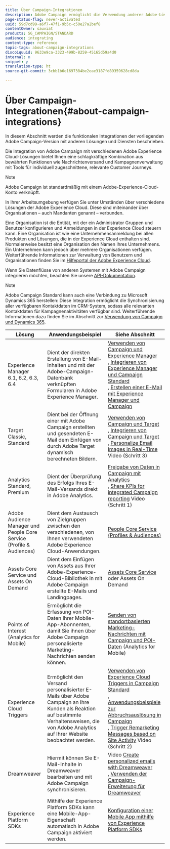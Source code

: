 ```yaml
---
title: Über Campaign-Integrationen
description: Adobe Campaign ermöglicht die Verwendung anderer Adobe-Lösungen und die Kombination ihrer Funktionen.
page-status-flag: never-activated
uuid: 59d7cd99-a6f7-47f1-9b5c-c50e27a2bef8
contentOwner: sauviat
products: SG_CAMPAIGN/STANDARD
audience: integrating
content-type: reference
topic-tags: about-campaign-integrations
discoiquuid: 9633e9ca-3323-499b-8259-45165d59a4d0
internal: n
snippet: y
translation-type: ht
source-git-commit: 3cbb1b6e1697384be2eae3187fd89359628cd8da

---
```



# Über Campaign-Integrationen{#about-campaign-integrations}

In diesem Abschnitt werden die funktionalen Integrationen der vorliegenden Adobe Campaign-Version mit anderen Lösungen und Diensten beschrieben.

Die Integration von Adobe Campaign mit verschiedenen Adobe Experience Cloud-Lösungen bietet Ihnen eine schlagkräftige Kombination aus bewährten Funktionen wie Nachrichtenversand und Kampagnenverwaltung mit Tools für individuell zugeschnittene, relevante Customer Journeys.

>[!NOTE]
>
> Adobe Campaign ist standardmäßig mit einem Adobe-Experience-Cloud-Konto verknüpft.

In Ihrer Arbeitsumgebung verfügen Sie unter Umständen über verschiedene Lösungen der Adobe Experience Cloud. Diese sind miteinander über Organisationen – auch Mandanten genannt – verbunden.

Eine Organisation ist die Entität, mit der ein Administrator Gruppen und Benutzer konfigurieren und Anmeldungen in der Experience Cloud steuern kann. Eine Organisation ist wie eine Unternehmensanmeldung bei allen Produkten und Lösungen, die in der Experience Cloud enthalten sind. Normalerweise besitzt eine Organisation den Namen Ihres Unternehmens. Ein Unternehmen kann jedoch über mehrere Organisationen verfügen. Weiterführende Informationen zur Verwaltung von Benutzern und Organisationen finden Sie im [Hilfeportal der Adobe Experience Cloud](https://marketing.adobe.com/resources/help/de_DE/mcloud/organizations.html).

Wenn Sie Datenflüsse von anderen Systemen mit Adobe Campaign integrieren möchten, beachten Sie unsere [API-Dokumentation](../../api/using/about-campaign-standard-apis.md).

>[!NOTE]
>
>Adobe Campaign Standard kann auch eine Verbindung zu Microsoft Dynamics 365 herstellen: Diese Integration ermöglicht die Synchronisierung aller verfügbaren Kontaktdaten im CRM-System, sodass alle relevanten Kontaktdaten für Kampagnenaktivitäten verfügbar sind. Weiterführende Informationen dazu finden Sie im Abschnitt zur [Verwendung von Campaign und Dynamics 365](https://helpx.adobe.com/de/campaign/kb/acs-ms-dynamics.html).


<table> 
 <thead> 
  <tr> 
   <th> Lösung<br /> </th> 
   <th> Anwendungsbeispiel<br /> </th> 
   <th> Siehe Abschnitt<br /> </th> 
  </tr> 
 </thead> 
 <tbody> 
  <tr> 
   <td> Experience Manager<br /> 6.1, 6.2, 6.3, 6.4<br /> </td> 
   <td> Dient der direkten Erstellung von E-Mail-Inhalten und mit der Adobe-Campaign-Datenbank verknüpften Formularen in Adobe Experience Manager.<br /> </td> 
   <td> 
     <a href="../../integrating/using/integrating-with-experience-manager.md">Verwenden von Campaign und Experience Manager</a><br/>, <a href="https://helpx.adobe.com/de/experience-manager/6-4/sites/administering/using/campaignstandard.html">Integrieren von Experience Manager und Campaign Standard</a><br/>, <a href="https://docs.campaign.adobe.com/doc/standard/getting_started/de/ACS_AEM.html">Erstellen einer E-Mail mit Experience Manager und Campaign</a> 
    </td> 
  </tr> 
  <tr> 
   <td> Target<br /> Classic, Standard<br /> </td> 
   <td> Dient bei der Öffnung einer mit Adobe Campaign erstellten und gesendeten E-Mail dem Einfügen von durch Adobe Target dynamisch berechneten Bildern.<br /> </td> 
   <td> 
    <a href="../../integrating/using/about-campaign-target-integration.md">Verwenden von Campaign und Target</a> <br/>, <a href="https://marketing.adobe.com/resources/help/de_DE/target/a4t/c_campaign_and_target.html">Integrieren von Campaign und Target</a><br/>, <a href="https://helpx.adobe.com/de/marketing-cloud/how-to/email-marketing.html">Personalize Email Images in Real-Time</a> Video (Schritt 3)
    </td> 
  </tr> 
  <tr> 
   <td> Analytics<br /> Standard, Premium <br /> </td> 
   <td> Dient der Überprüfung des Erfolgs Ihres E-Mail-Versands direkt in Adobe Analytics.<br /> </td> 
   <td> 
    <a href="../../integrating/using/about-campaign-analytics-integration.md">Freigabe von Daten in Campaign mit Analytics</a><br/>, <a href="https://helpx.adobe.com/de/marketing-cloud/how-to/email-marketing.html">Share KPIs for integrated Campaign reporting</a> Video (Schritt 1)
    </td> 
  </tr> 
  <tr> 
   <td> Adobe Audience Manager und People Core Service (Profile &amp; Audiences)<br /> </td> 
   <td> Dient dem Austausch von Zielgruppen zwischen den verschiedenen, von Ihnen verwendeten Adobe Experience Cloud-Anwendungen.<br /> </td> 
   <td> <a href="../../integrating/using/about-campaign-audience-manager-or-people-core-service-integration.md">People Core Service (Profiles &amp; Audiences)</a><br /> </td> 
  </tr> 
  <tr> 
   <td> Assets Core Service und Assets On Demand<br /> </td> 
   <td> Dient dem Einfügen von Assets aus Ihrer Adobe-Experience-Cloud-Bibliothek in mit Adobe Campaign erstellte E-Mails und Landingpages.<br /> </td> 
   <td> <a href="../../integrating/using/working-with-campaign-and-assets-core-service.md">Assets Core Service</a> oder Assets On Demand<br /> </td> 
  </tr> 
  <tr> 
   <td> Points of Interest (Analytics for Mobile)<br /> </td> 
   <td> Ermöglicht die Erfassung von POI-Daten Ihrer Mobile-App-Abonnenten, damit Sie ihnen über Adobe Campaign personalisierte Marketing-Nachrichten senden können.<br /> </td> 
   <td> <a href="../../integrating/using/about-campaign-points-of-interest-data-integration.md">Senden von standortbasierten Marketing-Nachrichten mit Campaign und POI-Daten</a> (Analytics for Mobile)<br /> </td> 
  </tr> 
  <tr> 
   <td> Experience Cloud Triggers<br /> </td> 
   <td> Ermöglicht den Versand personalisierter E-Mails über Adobe Campaign an Ihre Kunden als Reaktion auf bestimmte Verhaltensweisen, die von Adobe Analytics auf Ihrer Website beobachtet werden.<br /> </td> 
   <td> 
    <a href="../../integrating/using/about-adobe-experience-cloud-triggers.md">Verwenden von Experience Cloud Triggers in Campaign Standard</a><br/>, <a href="../../integrating/using/abandonment-triggers-use-cases.md">Anwendungsbeispiele zur Abbruchsauslösung in Campaign</a><br/>, <a href="https://helpx.adobe.com/de/marketing-cloud/how-to/email-marketing.html">Trigger Remarketing Messages based on Site Activity</a> Video (Schritt 2)
    </td> 
  </tr> 
  <tr> 
   <td> Dreamweaver<br /> </td> 
   <td> Hiermit können Sie E-Mail-Inhalte in Dreamweaver bearbeiten und mit Adobe Campaign synchronisieren.<br /> </td> 
   <td> 
    Video <a href="https://docs.adobe.com/content/help/en/campaign-learn/campaign-standard-tutorials/designing-content/email-designer/dreamweaver-integration.html">Create personalized emails with Dreamweaver</a> <br/>, <a href="https://helpx.adobe.com/de/dreamweaver/using/working-with-dreamweaver-and-campaign.html">Verwenden der Campaign-Erweiterung für Dreamweaver</a> 
  </td> 
  </tr> 
  <tr> 
   <td> Experience Platform SDKs<br /> </td> 
   <td> Mithilfe der Experience Platform SDKs kann eine Mobile-App-Eigenschaft automatisch in Adobe Campaign aktiviert werden.<br /> </td> 
   <td> <a href="https://helpx.adobe.com/de/campaign/kb/configuring-app-sdk.html">Konfiguration einer Mobile App mithilfe von Experience Platform SDKs</a><br /> </td> 
  </tr> 
 </tbody> 
</table>

